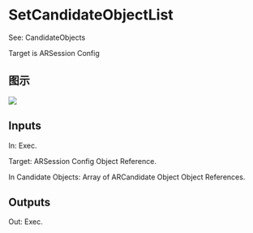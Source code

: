 # SetCandidateObjectList

See: CandidateObjects

Target is ARSession Config

## 图示

![]($-20221218-17584949.png)

## Inputs

In: Exec.

Target: ARSession Config Object Reference.

In Candidate Objects: Array of ARCandidate Object Object References.  

## Outputs

Out: Exec.


